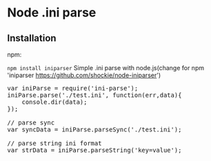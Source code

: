 # Node .ini parse
## Installation
npm:

`npm install iniparser`
Simple .ini parse with node.js(change for npm 'iniparser https://github.com/shockie/node-iniparser')

<pre>
var iniParse = require('ini-parse');
iniParse.parse('./test.ini', function(err,data){
	console.dir(data);
});

// parse sync 
var syncData = iniParse.parseSync('./test.ini');

// parse string ini format
var strData = iniParse.parseString('key=value');
</pre>

